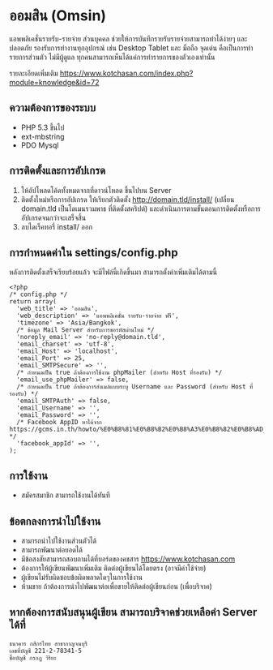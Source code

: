# ออมสิน (Omsin)

แอพพลิเคชั่นรายรับ-รายจ่าย ส่วนบุคคล ช่วยให้การบันทึกรายรับรายจ่ายสามารถทำได้ง่ายๆ และ ปลอดภัย รองรับการทำงานทุกอุปกรณ์ เช่น Desktop Tablet และ มือถือ จุดเด่น คือเป็นการทำรายการส่วนตัว ไม่มีผู้ดูแล ทุกคนสามารถเห็นได้แค่การทำรายการของตัวเองเท่านั้น

รายละเอียดเพิ่มเติม https://www.kotchasan.com/index.php?module=knowledge&id=72

## ความต้องการของระบบ

- PHP 5.3 ขึ้นไป
- ext-mbstring
- PDO Mysql

## การติดตั้งและการอัปเกรด

1.  ให้อัปโหลดโค้ดทั้งหมดจากที่ดาวน์โหลด ขึ้นไปบน Server
2.  ติดตั้งใหม่หรือการอัปเกรด ให้เรียกตัวติดตั้ง http://domain.tld/install/ (เปลี่ยน domain.tld เป็นโดเมนรวมพาธ ที่ติดตั้งสคริปต์) และดำเนินการตามขั้นตอนการติดตั้งหรือการอัปเกรดจนกว่าจะเสร็จสิ้น
3.  ลบไดเร็คทอรี่ install/ ออก

## การกำหนดค่าใน settings/config.php
หลังการติดตั้งเสร็จเรียบร้อยแล้ว จะมีไฟล์นี้เกิดขึ้นมา สามารถตั้งค่าเพิ่มเติมได้ตามนี้

```
<?php
/* config.php */
return array(
  'web_title' => 'ออมสิน',
  'web_description' => 'แอพพลิเคชั่น รายรับ-รายจ่าย ฟรี',
  'timezone' => 'Asia/Bangkok',
  /* ข้อมูล Mail Server สำหรับการขอรหัสผ่านใหม่ */
  'noreply_email' => 'no-reply@domain.tld',
  'email_charset' => 'utf-8',
  'email_Host' => 'localhost',
  'email_Port' => 25,
  'email_SMTPSecure' => '',
  /* กำหนดเป็น true ถ้าต้องการใช้งาน phpMailer (สำหรับ Host ที่รองรับ) */
  'email_use_phpMailer' => false,
  /* กำหนดเป็น true ถ้าต้องการส่งเมล์แบบระบุ Username และ Password (สำหรับ Host ที่รองรับ) */
  'email_SMTPAuth' => false,
  'email_Username' => '',
  'email_Password' => '',
  /* Facebook AppID หาได้จาก https://gcms.in.th/howto/%E0%B8%81%E0%B8%B2%E0%B8%A3%E0%B8%82%E0%B8%AD_app_id_%E0%B8%88%E0%B8%B2%E0%B8%81_facebook.html */
  'facebook_appId' => '',
);
```

## การใช้งาน

- สมัครสมาชิก สามารถใช้งานได้ทันที

## ข้อตกลงการนำไปใช้งาน

- สามารถนำไปใช้งานส่วนตัวได้
- สามารถพัฒนาต่อยอดได้
- มีข้อสงสัยสามารถสอบถามได้ที่บอร์ดของคชสาร https://www.kotchasan.com
- ต้องการให้ผู้เขียนพัฒนาเพิ่มเติม ติดต่อผู้เขียนได้โดยตรง (อาจมีค่าใช้จ่าย)
- ผู้เขียนไม่รับผิดชอบข้อผิดพลาดใดๆในการใช้งาน
- ห้ามขาย ถ้าต้องการนำไปพัฒนาต่อเพื่อขายให้ติดต่อผู้เขียนก่อน (เพื่อบริจาค)

## หากต้องการสนับสนุนผู้เขียน สามารถบริจาคช่วยเหลือค่า Server ได้ที่

```
ธนาคาร กสิกรไทย สาขากาญจนบุรี
เลขที่บัญชี 221-2-78341-5
ชื่อบัญชี กรกฎ วิริยะ
```
